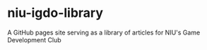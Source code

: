 # niu-igdo-library
A GitHub pages site serving as a library of articles for NIU's Game Development Club
